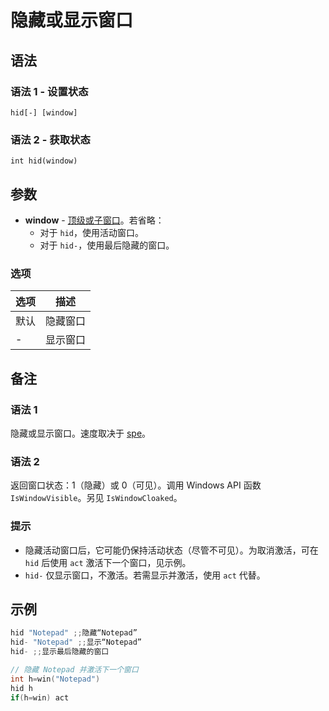 # 隐藏或显示窗口

## 语法

### 语法 1 - 设置状态
```
hid[-] [window]
```

### 语法 2 - 获取状态
```
int hid(window)
```

## 参数

- **window** - [顶级或子窗口](../Other/IDP_WINDOWEXPRESSION.md)。若省略：
  - 对于 `hid`，使用活动窗口。
  - 对于 `hid-`，使用最后隐藏的窗口。

### 选项

| 选项 | 描述 |
|------|------|
| 默认 | 隐藏窗口 |
| - | 显示窗口 |

## 备注

### 语法 1
隐藏或显示窗口。速度取决于 [spe](IDP_SPE.md)。

### 语法 2
返回窗口状态：1（隐藏）或 0（可见）。调用 Windows API 函数 `IsWindowVisible`。另见 `IsWindowCloaked`。

### 提示
- 隐藏活动窗口后，它可能仍保持活动状态（尽管不可见）。为取消激活，可在 `hid` 后使用 `act` 激活下一个窗口，见示例。
- `hid-` 仅显示窗口，不激活。若需显示并激活，使用 `act` 代替。

## 示例

```cpp
hid "Notepad" ;;隐藏“Notepad”
hid- "Notepad" ;;显示“Notepad”
hid- ;;显示最后隐藏的窗口

// 隐藏 Notepad 并激活下一个窗口
int h=win("Notepad")
hid h
if(h=win) act
```